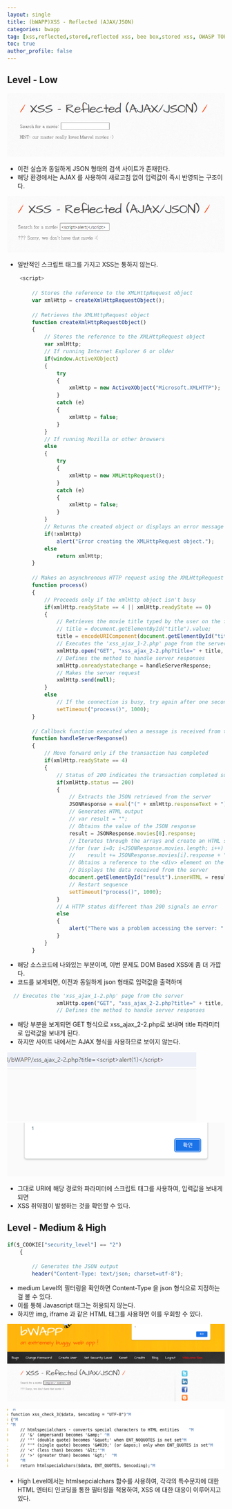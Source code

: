 ```yaml
---
layout: single
title: (bWAPP)XSS - Reflected (AJAX/JSON)
categories: bwapp
tag: [xss,reflected,stored,reflected xss, bee box,stored xss, OWASP TOP 10, OWASP, bwapp, dom xss]
toc: true
author_profile: false
---
```


## Level - Low

![그림 1-1](/assets/image/bwapp/xss/Reflected%20(AJAX-JSON)-archive/image.png)

- 이전 실습과 동일하게 JSON 형태의 검색 사이트가 존재한다.
- 해당 환경에서는 AJAX 를 사용하여 새로고침 없이 입력값이 즉시 반영되는 구조이다.

![그림 1-2](/assets/image/bwapp/xss/Reflected%20(AJAX-JSON)-archive/image-1.png)

- 일반적인 스크립트 태그를 가지고 XSS는 통하지 않는다.

```javascript
    <script>
    
        // Stores the reference to the XMLHttpRequest object
        var xmlHttp = createXmlHttpRequestObject(); 

        // Retrieves the XMLHttpRequest object
        function createXmlHttpRequestObject() 
        {	
            // Stores the reference to the XMLHttpRequest object
            var xmlHttp;
            // If running Internet Explorer 6 or older
            if(window.ActiveXObject)
            {
                try
                {
                    xmlHttp = new ActiveXObject("Microsoft.XMLHTTP");
                }
                catch (e)
                {
                    xmlHttp = false;
                }
            }
            // If running Mozilla or other browsers
            else
            {
                try
                {
                    xmlHttp = new XMLHttpRequest();
                }
                catch (e)
                {
                    xmlHttp = false;
                }
            }
            // Returns the created object or displays an error message
            if(!xmlHttp)
                alert("Error creating the XMLHttpRequest object.");
            else 
                return xmlHttp;
        }

        // Makes an asynchronous HTTP request using the XMLHttpRequest object 
        function process()
        {
            // Proceeds only if the xmlHttp object isn't busy
            if(xmlHttp.readyState == 4 || xmlHttp.readyState == 0)
            {
                // Retrieves the movie title typed by the user on the form
                // title = document.getElementById("title").value;
                title = encodeURIComponent(document.getElementById("title").value);
                // Executes the 'xss_ajax_1-2.php' page from the server
                xmlHttp.open("GET", "xss_ajax_2-2.php?title=" + title, true);  
                // Defines the method to handle server responses
                xmlHttp.onreadystatechange = handleServerResponse;
                // Makes the server request
                xmlHttp.send(null);
            }
            else
                // If the connection is busy, try again after one second  
                setTimeout("process()", 1000);
        }

        // Callback function executed when a message is received from the server
        function handleServerResponse()
        {
            // Move forward only if the transaction has completed
            if(xmlHttp.readyState == 4)
            {
                // Status of 200 indicates the transaction completed successfully
                if(xmlHttp.status == 200)
                {
                    // Extracts the JSON retrieved from the server
                    JSONResponse = eval("(" + xmlHttp.responseText + ")");
                    // Generates HTML output
                    // var result = "";
                    // Obtains the value of the JSON response
                    result = JSONResponse.movies[0].response;
                    // Iterates through the arrays and create an HTML structure
                    //for (var i=0; i<JSONResponse.movies.length; i++)
                    //    result += JSONResponse.movies[i].response + "<br/>";
                    // Obtains a reference to the <div> element on the page
                    // Displays the data received from the server
                    document.getElementById("result").innerHTML = result;
                    // Restart sequence
                    setTimeout("process()", 1000);
                } 
                // A HTTP status different than 200 signals an error
                else 
                {
                    alert("There was a problem accessing the server: " + xmlHttp.statusText);
                }
            }
        }
```

- 해당 소스코드에 나와있는 부분이며, 이번 문제도 DOM Based XSS에 좀 더 가깝다.
- 코드를 보게되면, 이전과 동일하게 json 형태로 입력값을 출력하며

```javascript
  // Executes the 'xss_ajax_1-2.php' page from the server
                xmlHttp.open("GET", "xss_ajax_2-2.php?title=" + title, true);  
                // Defines the method to handle server responses
```

- 해당 부분을 보게되면 GET 형식으로 xss_ajax_2-2.php로 보내며 title 파라미터로 입력값을 보내게 된다.
- 하지만 사이트 내에서는 AJAX 형식을 사용하므로 보이지 않는다.

![그림 1-3](/assets/image/bwapp/xss/Reflected%20(AJAX-JSON)-archive/image-2.png)
![그림 1-4](/assets/image/bwapp/xss/Reflected%20(AJAX-JSON)-archive/image-3.png)

- 그대로 URI에 해당 경로와 파라미터에 스크립트 태그를 사용하여, 입력값을 보내게 되면
- XSS 취약점이 발생하는 것을 확인할 수 있다.

## Level - Medium & High

```javascript
if($_COOKIE["security_level"] == "2")
    {

        // Generates the JSON output
        header("Content-Type: text/json; charset=utf-8");

```
- medium Level의 필터링을 확인하면 Content-Type 을 json 형식으로 지정하는 걸 볼 수 있다.
- 이를 통해 Javascript 태그는 허용되지 않는다.
- 하지만 img, iframe 과 같은 HTML 태그를 사용하면 이를 우회할 수 있다.

![그림 1-3](/assets/image/bwapp/xss/Reflected%20(AJAX-JSON)-archive/image2.png)


![그림 1-4](/assets/image/bwapp/xss/Reflected%20(POST)-archive/image-3.png)
- High Level에서는 htmlsepcialchars 함수를 사용하여, 각각의 특수문자에 대한 HTML 엔터티 인코딩을 통한 필터링을 적용하여, XSS 에 대한 대응이 이루어지고 있다.